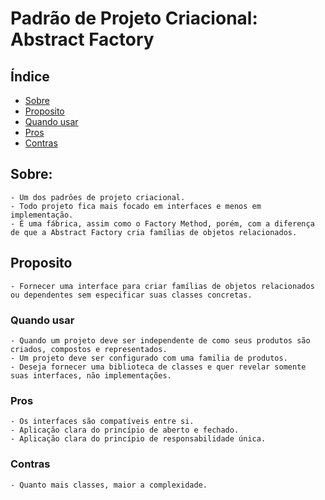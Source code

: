 # Padrão de Projeto Criacional: Abstract Factory
## Índice
- [Sobre](#sobre)
- [Proposito](#proposito)
- [Quando usar](#quando-usar)
- [Pros](#pros)
- [Contras](#contras)

## Sobre:
    - Um dos padrôes de projeto criacional.
    - Todo projeto fica mais focado em interfaces e menos em implementação.
    - É uma fábrica, assim como o Factory Method, porém, com a diferença de que a Abstract Factory cria famílias de objetos relacionados.

## Proposito
    - Fornecer uma interface para criar famílias de objetos relacionados ou dependentes sem especificar suas classes concretas.
    
### Quando usar
    - Quando um projeto deve ser independente de como seus produtos são criados, compostos e representados.
    - Um projeto deve ser configurado com uma familia de produtos.
    - Deseja fornecer uma biblioteca de classes e quer revelar somente suas interfaces, não implementações.

### Pros
    - Os interfaces são compatíveis entre si.
    - Aplicação clara do princípio de aberto e fechado.
    - Aplicação clara do princípio de responsabilidade única.

### Contras
    - Quanto mais classes, maior a complexidade.